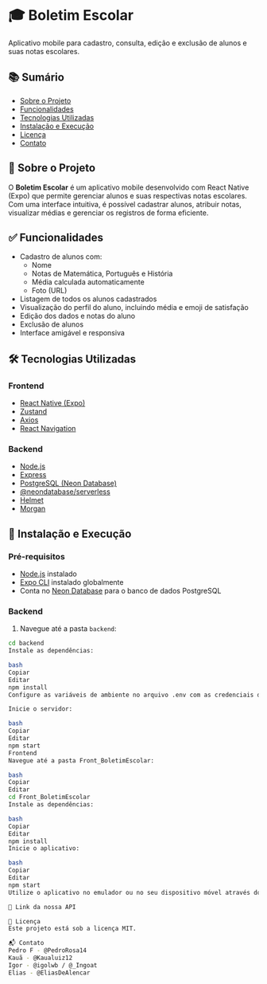 # 🎓 Boletim Escolar
Aplicativo mobile para cadastro, consulta, edição e exclusão de alunos e suas notas escolares.

## 📚 Sumário
- [Sobre o Projeto](#sobre-o-projeto)
- [Funcionalidades](#funcionalidades)
- [Tecnologias Utilizadas](#tecnologias-utilizadas)
- [Instalação e Execução](#instalação-e-execução)
- [Licença](#licença)
- [Contato](#contato)

## 📘 Sobre o Projeto
O **Boletim Escolar** é um aplicativo mobile desenvolvido com React Native (Expo) que permite gerenciar alunos e suas respectivas notas escolares. Com uma interface intuitiva, é possível cadastrar alunos, atribuir notas, visualizar médias e gerenciar os registros de forma eficiente.

## ✅ Funcionalidades
- Cadastro de alunos com:
  - Nome
  - Notas de Matemática, Português e História
  - Média calculada automaticamente
  - Foto (URL)
- Listagem de todos os alunos cadastrados
- Visualização do perfil do aluno, incluindo média e emoji de satisfação
- Edição dos dados e notas do aluno
- Exclusão de alunos
- Interface amigável e responsiva

## 🛠 Tecnologias Utilizadas
### Frontend
- [React Native (Expo)](https://expo.dev/)
- [Zustand](https://github.com/pmndrs/zustand)
- [Axios](https://axios-http.com/)
- [React Navigation](https://reactnavigation.org/)

### Backend
- [Node.js](https://nodejs.org/)
- [Express](https://expressjs.com/)
- [PostgreSQL (Neon Database)](https://neon.tech/)
- [@neondatabase/serverless](https://www.npmjs.com/package/@neondatabase/serverless)
- [Helmet](https://helmetjs.github.io/)
- [Morgan](https://www.npmjs.com/package/morgan)

## 🚀 Instalação e Execução
### Pré-requisitos
- [Node.js](https://nodejs.org/) instalado
- [Expo CLI](https://docs.expo.dev/get-started/installation/) instalado globalmente
- Conta no [Neon Database](https://neon.tech/) para o banco de dados PostgreSQL

### Backend
1. Navegue até a pasta `backend`:
```bash
cd backend
Instale as dependências:

bash
Copiar
Editar
npm install
Configure as variáveis de ambiente no arquivo .env com as credenciais do Neon Database.

Inicie o servidor:

bash
Copiar
Editar
npm start
Frontend
Navegue até a pasta Front_BoletimEscolar:

bash
Copiar
Editar
cd Front_BoletimEscolar
Instale as dependências:

bash
Copiar
Editar
npm install
Inicie o aplicativo:

bash
Copiar
Editar
npm start
Utilize o aplicativo no emulador ou no seu dispositivo móvel através do Expo Go.

🔗 Link da nossa API

📄 Licença
Este projeto está sob a licença MIT.

📬 Contato
Pedro F - @PedroRosa14
Kauã - @Kaualuiz12
Igor - @igolwb / @_Ingoat
Elias - @EliasDeAlencar
